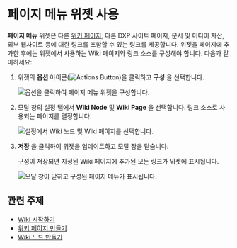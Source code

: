 # 페이지 메뉴 위젯 사용

**페이지 메뉴** 위젯은 다른 [위키 페이지](./getting-started-with-wikis.md), 다른 DXP 사이트 페이지, 문서 및 미디어 자산, 외부 웹사이트 등에 대한 링크를 포함할 수 있는 링크를 제공합니다. 위젯을 페이지에 추가한 후에는 위젯에서 사용하는 Wiki 페이지와 링크 소스를 구성해야 합니다. 다음과 같이하세요:

1. 위젯의 **옵션** 아이콘(![Actions Button](../../images/icon-actions.png))을 클릭하고 **구성** 을 선택합니다.

   ![옵션을 클릭하여 페이지 메뉴 위젯을 구성합니다.](./using-the-page-menu-widget/images/01.png)

1. 모달 창의 설정 탭에서 **Wiki Node** 및 **Wiki Page** 을 선택합니다. 링크 소스로 사용되는 페이지를 결정합니다.

    ![설정에서 Wiki 노드 및 Wiki 페이지를 선택합니다.](./using-the-page-menu-widget/images/02.png)

1. **저장** 을 클릭하여 위젯을 업데이트하고 모달 창을 닫습니다.

    구성이 저장되면 지정된 Wiki 페이지에 추가된 모든 링크가 위젯에 표시됩니다.

    ![모달 창이 닫히고 구성된 페이지 메뉴가 표시됩니다.](./using-the-page-menu-widget/images/03.png)

## 관련 주제

- [Wiki 시작하기](./getting-started-with-wikis.md)
- [위키 페이지 만들기](./creating-wiki-pages.md)
- [Wiki 노드 만들기](./creating-a-node.md)
